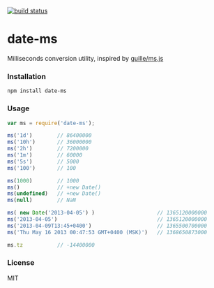 [![build status](https://secure.travis-ci.org/artjock/date-ms.png)](http://travis-ci.org/artjock/date-ms)

date-ms
=======
Milliseconds conversion utility, inspired by [guille/ms.js](https://github.com/guille/ms.js)

### Installation

```
npm install date-ms
```

### Usage

```js
var ms = require('date-ms');

ms('1d')        // 86400000
ms('10h')       // 36000000
ms('2h')        // 7200000
ms('1m')        // 60000
ms('5s')        // 5000
ms('100')       // 100

ms(1000)        // 1000
ms()            // +new Date()
ms(undefined)   // +new Date()
ms(null)        // NaN

ms( new Date('2013-04-05') )                    // 1365120000000
ms('2013-04-05')                                // 1365120000000
ms('2013-04-09T13:45+0400')                     // 1365500700000
ms('Thu May 16 2013 00:47:53 GMT+0400 (MSK)')   // 1368650873000

ms.tz           // -14400000
```

### License

MIT
